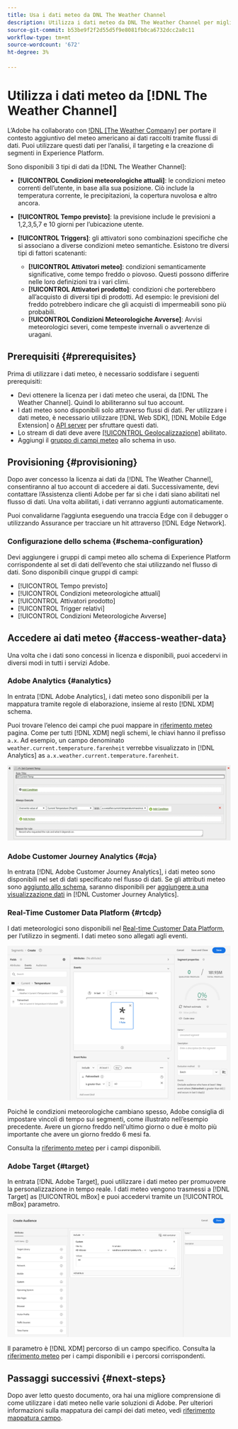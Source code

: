 ```yaml
---
title: Usa i dati meteo da DNL The Weather Channel
description: Utilizza i dati meteo da DNL The Weather Channel per migliorare i dati raccolti attraverso gli stream di dati.
source-git-commit: b53be9f2f2d55d5f9e8081fb0ca6732dcc2a8c11
workflow-type: tm+mt
source-wordcount: '672'
ht-degree: 3%

---
```



# Utilizza i dati meteo da [!DNL The Weather Channel]

L’Adobe ha collaborato con [!DNL [The Weather Company]](https://www.ibm.com/weather) per portare il contesto aggiuntivo del meteo americano ai dati raccolti tramite flussi di dati. Puoi utilizzare questi dati per l’analisi, il targeting e la creazione di segmenti in Experience Platform.

Sono disponibili 3 tipi di dati da [!DNL The Weather Channel]:

* **[!UICONTROL Condizioni meteorologiche attuali]**: le condizioni meteo correnti dell’utente, in base alla sua posizione. Ciò include la temperatura corrente, le precipitazioni, la copertura nuvolosa e altro ancora.
* **[!UICONTROL Tempo previsto]**: la previsione include le previsioni a 1,2,3,5,7 e 10 giorni per l’ubicazione utente.
* **[!UICONTROL Triggers]**: gli attivatori sono combinazioni specifiche che si associano a diverse condizioni meteo semantiche. Esistono tre diversi tipi di fattori scatenanti:

   * **[!UICONTROL Attivatori meteo]**: condizioni semanticamente significative, come tempo freddo o piovoso. Questi possono differire nelle loro definizioni tra i vari climi.
   * **[!UICONTROL Attivatori prodotto]**: condizioni che porterebbero all’acquisto di diversi tipi di prodotti. Ad esempio: le previsioni del freddo potrebbero indicare che gli acquisti di impermeabili sono più probabili.
   * **[!UICONTROL Condizioni Meteorologiche Avverse]**: Avvisi meteorologici severi, come tempeste invernali o avvertenze di uragani.

## Prerequisiti {#prerequisites}

Prima di utilizzare i dati meteo, è necessario soddisfare i seguenti prerequisiti:

* Devi ottenere la licenza per i dati meteo che userai, da [!DNL The Weather Channel]. Quindi lo abiliteranno sul tuo account.
* I dati meteo sono disponibili solo attraverso flussi di dati. Per utilizzare i dati meteo, è necessario utilizzare [!DNL Web SDK], [!DNL Mobile Edge Extension] o [API server](../../../server-api/overview.md) per sfruttare questi dati.
* Lo stream di dati deve avere [[!UICONTROL Geolocalizzazione]](../configure.md#advanced-options) abilitato.
* Aggiungi il [gruppo di campi meteo](#schema-configuration) allo schema in uso.

## Provisioning {#provisioning}

Dopo aver concesso la licenza ai dati da [!DNL The Weather Channel], consentiranno al tuo account di accedere ai dati. Successivamente, devi contattare l’Assistenza clienti Adobe per far sì che i dati siano abilitati nel flusso di dati. Una volta abilitati, i dati verranno aggiunti automaticamente.

Puoi convalidarne l’aggiunta eseguendo una traccia Edge con il debugger o utilizzando Assurance per tracciare un hit attraverso [!DNL Edge Network].

### Configurazione dello schema {#schema-configuration}

Devi aggiungere i gruppi di campi meteo allo schema di Experience Platform corrispondente al set di dati dell’evento che stai utilizzando nel flusso di dati. Sono disponibili cinque gruppi di campi:

* [!UICONTROL Tempo previsto]
* [!UICONTROL Condizioni meteorologiche attuali]
* [!UICONTROL Attivatori prodotto]
* [!UICONTROL Trigger relativi]
* [!UICONTROL Condizioni Meteorologiche Avverse]

## Accedere ai dati meteo {#access-weather-data}

Una volta che i dati sono concessi in licenza e disponibili, puoi accedervi in diversi modi in tutti i servizi Adobe.

### Adobe Analytics {#analytics}

In entrata [!DNL Adobe Analytics], i dati meteo sono disponibili per la mappatura tramite regole di elaborazione, insieme al resto [!DNL XDM] schema.

Puoi trovare l’elenco dei campi che puoi mappare in [riferimento meteo](weather-reference.md) pagina. Come per tutti [!DNL XDM] negli schemi, le chiavi hanno il prefisso `a.x`. Ad esempio, un campo denominato `weather.current.temperature.farenheit` verrebbe visualizzato in [!DNL Analytics] as `a.x.weather.current.temperature.farenheit`.

![Interfaccia regola di elaborazione](../../assets/datastreams/data-enrichment/weather/processing-rules.png)

### Adobe Customer Journey Analytics {#cja}

In entrata [!DNL Adobe Customer Journey Analytics], i dati meteo sono disponibili nel set di dati specificato nel flusso di dati. Se gli attributi meteo sono [aggiunto allo schema](#prerequisites-prerequisites), saranno disponibili per [aggiungere a una visualizzazione dati](https://experienceleague.adobe.com/docs/analytics-platform/using/cja-dataviews/create-dataview.html?lang=it) in [!DNL Customer Journey Analytics].

### Real-Time Customer Data Platform {#rtcdp}

I dati meteorologici sono disponibili nel [Real-time Customer Data Platform](../../../rtcdp/overview.md), per l’utilizzo in segmenti. I dati meteo sono allegati agli eventi.

![Generatore di segmenti che mostra gli eventi meteo](../../assets/datastreams/data-enrichment/weather/schema-builder.png)

Poiché le condizioni meteorologiche cambiano spesso, Adobe consiglia di impostare vincoli di tempo sui segmenti, come illustrato nell’esempio precedente. Avere un giorno freddo nell&#39;ultimo giorno o due è molto più importante che avere un giorno freddo 6 mesi fa.

Consulta la [riferimento meteo](weather-reference.md) per i campi disponibili.

### Adobe Target {#target}

In entrata [!DNL Adobe Target], puoi utilizzare i dati meteo per promuovere la personalizzazione in tempo reale. I dati meteo vengono trasmessi a [!DNL Target] as [!UICONTROL mBox] e puoi accedervi tramite un [!UICONTROL mBox] parametro.

![Generatore di pubblico di Target](../../assets/datastreams/data-enrichment/weather/target-audience-builder.png)

Il parametro è [!DNL XDM] percorso di un campo specifico. Consulta la [riferimento meteo](weather-reference.md) per i campi disponibili e i percorsi corrispondenti.

## Passaggi successivi {#next-steps}

Dopo aver letto questo documento, ora hai una migliore comprensione di come utilizzare i dati meteo nelle varie soluzioni di Adobe. Per ulteriori informazioni sulla mappatura dei campi dei dati meteo, vedi [riferimento mappatura campo](weather-reference.md).